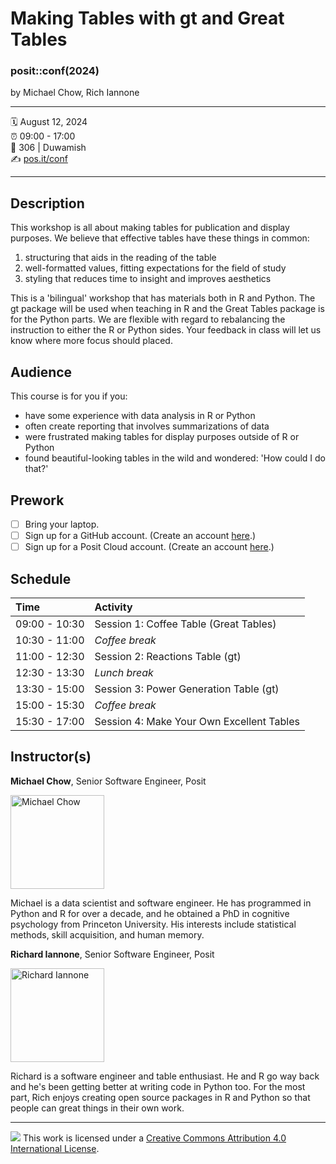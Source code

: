 Making Tables with gt and Great Tables
================

### posit::conf(2024)

by Michael Chow, Rich Iannone

-----

:spiral_calendar: August 12, 2024  
:alarm_clock:     09:00 - 17:00  
:hotel:           306 | Duwamish  
:writing_hand:    [pos.it/conf](http://pos.it/conf)

-----

## Description

This workshop is all about making tables for publication and display purposes. We believe that effective tables have these things in common:

1. structuring that aids in the reading of the table
2. well-formatted values, fitting expectations for the field of study 
3. styling that reduces time to insight and improves aesthetics

This is a 'bilingual' workshop that has materials both in R and Python. The gt package will be used when teaching in R and the Great Tables package is for the Python parts. We are flexible with regard to rebalancing the instruction to either the R or Python sides. Your feedback in class will let us know where more focus should placed.

## Audience

This course is for you if you:

-   have some experience with data analysis in R or Python
-   often create reporting that involves summarizations of data
-   were frustrated making tables for display purposes outside of R or Python
-   found beautiful-looking tables in the wild and wondered: 'How could I do that?'

## Prework

- [ ] Bring your laptop.
- [ ] Sign up for a GitHub account. (Create an account [here](https://github.com/join).) 
- [ ] Sign up for a Posit Cloud account. (Create an account [here](https://posit.cloud/plans).)

## Schedule

| Time          | Activity                                      |
| :------------ | :-------------------------------------------- |
| 09:00 - 10:30 | Session 1: Coffee Table (Great Tables)        |
| 10:30 - 11:00 | *Coffee break*                                |
| 11:00 - 12:30 | Session 2: Reactions Table (gt)               |
| 12:30 - 13:30 | *Lunch break*                                 |
| 13:30 - 15:00 | Session 3: Power Generation Table (gt)        |
| 15:00 - 15:30 | *Coffee break*                                |
| 15:30 - 17:00 | Session 4: Make Your Own Excellent Tables     |

## Instructor(s)

**Michael Chow**, Senior Software Engineer, Posit

<img src="https://static.rainfocus.com/posit/positconf24/att/1685039593688001rH8t/attprofile/michael-chow_1708103224421001EqS1.jpg" alt="Michael Chow" width="150" height="150">

Michael is a data scientist and software engineer. He has programmed in Python and R for over a decade, and he obtained a PhD in cognitive psychology from Princeton University. His interests include statistical methods, skill acquisition, and human memory.

**Richard Iannone**, Senior Software Engineer, Posit

<img src="https://static.rainfocus.com/posit/positconf24/att/1685039598474001rLlG/attprofile/richard-iannone_1708103217707001jM1T.jpg" alt="Richard Iannone" width="150" height="150">

Richard is a software engineer and table enthusiast. He and R go way back and he's been getting better at writing code in Python too. For the most part, Rich enjoys creating open source packages in R and Python so that people can great things in their own work.

-----

![](https://i.creativecommons.org/l/by/4.0/88x31.png) This work is
licensed under a [Creative Commons Attribution 4.0 International
License](https://creativecommons.org/licenses/by/4.0/).
